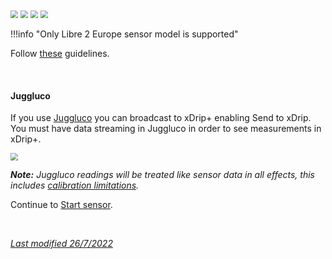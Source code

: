 <img src="../../images/hamburger_menu.png" style="zoom:75%;" />  
<img src="../../images/M-S.png" style="zoom:75%;" />  
<img src="../../images/M-S-HDS.png" style="zoom:75%;" />  
<img src="../images/M-S-HDSlistG.png" style="zoom:75%;" />

!!!info "Only Libre 2 Europe sensor model is supported"

Follow [these](https://androidaps.readthedocs.io/en/latest/Hardware/Libre2.html) guidelines.

</br>

#### Juggluco

If you use [Juggluco](https://play.google.com/store/apps/details?id=tk.glucodata) you can broadcast to xDrip+ enabling Send to xDrip. You must have data streaming in Juggluco in order to see measurements in xDrip+.

<img src="../images/Juggluco.png" style="zoom:75%;" />

***Note:*** *Juggluco readings will be treated like sensor data in all effects, this includes [calibration limitations](../../calibrate/calibrate/#libre-2-patched-app).* 

Continue to [Start sensor](../../use/startsensor/#followers-and-companion-apps).

</br>

[*Last modified 26/7/2022*](https://github.com/NightscoutFoundation/xDrip/releases/tag/2022.07.26)
